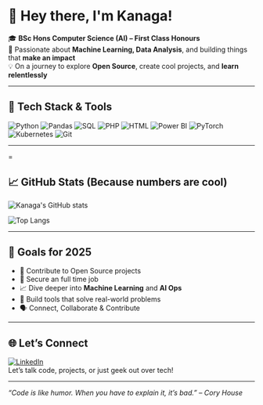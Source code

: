 # 👋 Hey there, I'm Kanaga!

🎓 **BSc Hons Computer Science (AI) – First Class Honours**  
🚀 Passionate about **Machine Learning, Data Analysis**, and building things that **make an impact**  
💡 On a journey to explore **Open Source**, create cool projects, and **learn relentlessly**

---

## 🚀 Tech Stack & Tools
![Python](https://img.shields.io/badge/Python-3670A0?style=for-the-badge&logo=python&logoColor=white)
![Pandas](https://img.shields.io/badge/Pandas-150458?style=for-the-badge&logo=pandas)
![SQL](https://img.shields.io/badge/SQL-025E8C?style=for-the-badge&logo=sqlite&logoColor=white)
![PHP](https://img.shields.io/badge/PHP-777BB4?style=for-the-badge&logo=php&logoColor=white)
![HTML](https://img.shields.io/badge/HTML5-E34F26?style=for-the-badge&logo=html5&logoColor=white)
![Power BI](https://img.shields.io/badge/Power%20BI-F2C811?style=for-the-badge&logo=powerbi&logoColor=black)
![PyTorch](https://img.shields.io/badge/PyTorch-EE4C2C?style=for-the-badge&logo=pytorch&logoColor=white)
![Kubernetes](https://img.shields.io/badge/Kubernetes-326CE5?style=for-the-badge&logo=kubernetes&logoColor=white)
![Git](https://img.shields.io/badge/Git-F05032?style=for-the-badge&logo=git&logoColor=white)

---
=

## 📈 GitHub Stats (Because numbers are cool)

![Kanaga's GitHub stats](https://github-readme-stats.vercel.app/api?username=kanaga-github&show_icons=true&theme=radical)

![Top Langs](https://github-readme-stats.vercel.app/api/top-langs/?username=kanaga-github&layout=compact&theme=radical)

---

## 🎯 Goals for 2025
- 📂 Contribute to Open Source projects
- 💼 Secure an full time job
- 📈 Dive deeper into **Machine Learning** and **AI Ops**  
- 🧩 Build tools that solve real-world problems  
- 🗣️ Connect, Collaborate & Contribute

---

## 🌐 Let’s Connect
[![LinkedIn](https://img.shields.io/badge/LinkedIn-0077B5?style=for-the-badge&logo=linkedin)](https://www.linkedin.com/in/your-profile/)  
Let’s talk code, projects, or just geek out over tech!

---

_“Code is like humor. When you have to explain it, it’s bad.” – Cory House_


